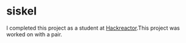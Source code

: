 # siskel
I completed this project as a student at <a href="https://www.hackreactor.com">Hackreactor</a>.This project was worked on with a pair.
